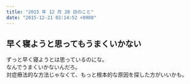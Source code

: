 ```yaml
---
title: "2015 年 12 月 20 日のこと"
date: "2015-12-21 02:14:52 +0900"
---
```


## 早く寝ようと思ってもうまくいかない

ずっと早く寝ようとは思っているのにな。  
なんでうまくいかないんだろ。  
対症療法的な方法じゃなくて、もっと根本的な原因を探した方がいいかも。
